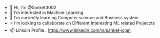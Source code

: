 - 👋 Hi, I’m @Sanket3002
- 👀 I’m interested in Machine Learning
- 🌱 I’m currently learning Computer science and Business system
- ⭐ I’m looking to collaborate on Different Interesting ML related Projeccts
- 📫 Linkdin Profile : https://www.linkedin.com/in/sanket-jojan

<!---
Sanket3002/Sanket3002 is a ✨ special ✨ repository because its `README.md` (this file) appears on your GitHub profile.
You can click the Preview link to take a look at your changes.
--->
